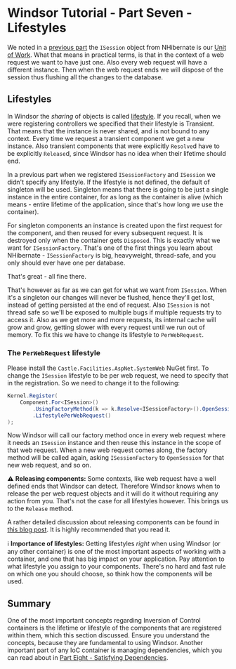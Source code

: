 # Windsor Tutorial - Part Seven - Lifestyles

We noted in a [previous part](mvc-tutorial-part-6-persistence-layer.md) the `ISession` object from NHibernate is our [Unit of Work](http://martinfowler.com/eaaCatalog/unitOfWork.html). What that means in practical terms, is that in the context of a web request we want to have just one. Also every web request will have a different instance. Then when the web request ends we will dispose of the session thus flushing all the changes to the database.

## Lifestyles

In Windsor the *sharing* of objects is called [lifestyle](lifestyles.md). If you recall, when we were registering controllers we specified that their lifestyle is Transient. That means that the instance is never shared, and is not bound to any context. Every time we request a transient component we get a new instance. Also transient components that were explicitly `Resolve`d have to be explicitly `Release`d, since Windsor has no idea when their lifetime should end.

In a previous part when we registered `ISessionFactory` and `ISession` we didn't specify any lifestyle. If the lifestyle is not defined, the default of singleton will be used. Singleton means that there is going to be just a single instance in the entire container, for as long as the container is alive (which means - entire lifetime of the application, since that's how long we use the container).

For singleton components an instance is created upon the first request for the component, and then reused for every subsequent request. It is destroyed only when the container gets `Disposed`. This is exactly what we want for `ISessionFactory`. That's one of the first things you learn about NHibernate - `ISessionFactory` is big, heavyweight, thread-safe, and you only should ever have one per database.

That's great - all fine there.

That's however as far as we can get for what we want from `ISession`. When it's a singleton our changes will never be flushed, hence they'll get lost, instead of getting persisted at the end of request. Also `ISession` is not thread safe so we'll be exposed to multiple bugs if multiple requests try to access it. Also as we get more and more requests, its internal cache will grow and grow, getting slower with every request until we run out of memory. To fix this we have to change its lifestyle to `PerWebRequest`.

### The `PerWebRequest` lifestyle

Please install the `Castle.Facilities.AspNet.SystemWeb` NuGet first. To change the `ISession` lifestyle to be per web request, we need to specify that in the registration. So we need to change it to the following:

```csharp
Kernel.Register(
	Component.For<ISession>()
		.UsingFactoryMethod(k => k.Resolve<ISessionFactory>().OpenSession())
		.LifestylePerWebRequest()
);
```

Now Windsor will call our factory method once in every web request where it needs an `ISession` instance and then reuse this instance in the scope of that web request. When a new web request comes along, the factory method will be called again, asking `ISessionFactory` to `OpenSession` for that new web request, and so on.

:warning: **Releasing components:** Some contexts, like web request have a well defined ends that Windsor can detect. Therefore Windsor knows when to release the per web request objects and it will do it without requiring any action from you. That's not the case for all lifestyles however. This brings us to the `Release` method.

A rather detailed discussion about releasing components can be found in [this blog post](http://kozmic.pl/2010/08/27/must-i-release-everything-when-using-windsor). It is highly recommended that you read it.

:information_source: **Importance of lifestyles:** Getting lifestyles *right* when using Windsor (or any other container) is one of the most important aspects of working with a container, and one that has big impact on your application. Pay attention to what lifestyle you assign to your components. There's no hard and fast rule on which one you should choose, so think how the components will be used.

## Summary

One of the most important concepts regarding Inversion of Control containers is the lifetime or lifestyle of the components that are registered within them, which this section discussed. Ensure you understand the concepts, because they are fundamental to using Windsor. Another important part of any IoC container is managing dependencies, which you can read about in [Part Eight - Satisfying Dependencies](mvc-tutorial-part-8-satisfying-dependencies.md).